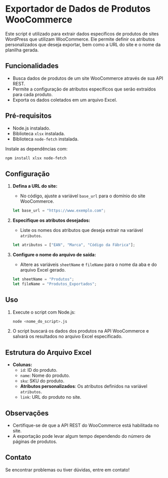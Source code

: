 # Exportador de Dados de Produtos WooCommerce

Este script é utilizado para extrair dados específicos de produtos de sites WordPress que utilizam WooCommerce. Ele permite definir os atributos personalizados que deseja exportar, bem como a URL do site e o nome da planilha gerada.

## Funcionalidades

- Busca dados de produtos de um site WooCommerce através de sua API REST.
- Permite a configuração de atributos específicos que serão extraídos para cada produto.
- Exporta os dados coletados em um arquivo Excel.

## Pré-requisitos

- Node.js instalado.
- Biblioteca `xlsx` instalada.
- Biblioteca `node-fetch` instalada.

Instale as dependências com:
```bash
npm install xlsx node-fetch
```

## Configuração

1. **Defina a URL do site:**
   - No código, ajuste a variável `base_url` para o domínio do site WooCommerce.
   ```javascript
   let base_url = "https://www.exemplo.com";
   ```

2. **Especifique os atributos desejados:**
   - Liste os nomes dos atributos que deseja extrair na variável `atributos`. 
   ```javascript
   let atributos = ["EAN", "Marca", "Código da Fábrica"];
   ```

3. **Configure o nome do arquivo de saída:**
   - Altere as variáveis `sheetName` e `fileName` para o nome da aba e do arquivo Excel gerado.
   ```javascript
   let sheetName = "Produtos";
   let fileName = "Produtos_Exportados";
   ```

## Uso

1. Execute o script com Node.js:
   ```bash
   node <nome_do_script>.js
   ```

2. O script buscará os dados dos produtos na API WooCommerce e salvará os resultados no arquivo Excel especificado.

## Estrutura do Arquivo Excel

- **Colunas:**
  - `id`: ID do produto.
  - `name`: Nome do produto.
  - `sku`: SKU do produto.
  - **Atributos personalizados**: Os atributos definidos na variável `atributos`.
  - `link`: URL do produto no site.

## Observações

- Certifique-se de que a API REST do WooCommerce está habilitada no site.
- A exportação pode levar algum tempo dependendo do número de páginas de produtos.

## Contato

Se encontrar problemas ou tiver dúvidas, entre em contato!
